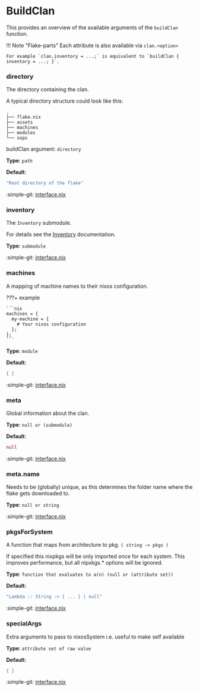# BuildClan

This provides an overview of the available arguments of the `buildClan` function.

!!! Note "Flake-parts"
    Each attribute is also available via `clan.<option>`

    For example `clan.inventory = ...;` is equivalent to `buildClan { inventory = ...; }`.


### directory





The directory containing the clan.

A typical directory structure could look like this:

```
.
├── flake.nix
├── assets
├── machines
├── modules
└── sops
```

buildClan argument: `directory`


**Type**: `path`


**Default**:

```nix
"Root directory of the flake"
```
        
:simple-git: [interface.nix](https://git.clan.lol/clan/clan-core/src/branch/main/lib/build-clan/interface.nix)


### inventory





The `Inventory` submodule.

For details see the [Inventory](./inventory.md) documentation.


**Type**: `submodule`


:simple-git: [interface.nix](https://git.clan.lol/clan/clan-core/src/branch/main/lib/build-clan/interface.nix)


### machines





A mapping of machine names to their nixos configuration.

???+ example

    ```nix
    machines = {
      my-machine = {
        # Your nixos configuration
      };
    };
    ```


**Type**: `module`


**Default**:

```nix
{ }
```
        
:simple-git: [interface.nix](https://git.clan.lol/clan/clan-core/src/branch/main/lib/build-clan/interface.nix)


### meta





Global information about the clan.


**Type**: `null or (submodule)`


**Default**:

```nix
null
```
        
:simple-git: [interface.nix](https://git.clan.lol/clan/clan-core/src/branch/main/lib/build-clan/interface.nix)


### meta.name





Needs to be (globally) unique, as this determines the folder name where the flake gets downloaded to.

**Type**: `null or string`


:simple-git: [interface.nix](https://git.clan.lol/clan/clan-core/src/branch/main/lib/build-clan/interface.nix)


### pkgsForSystem





A function that maps from architecture to pkg. `( string -> pkgs )`

If specified this nixpkgs will be only imported once for each system.
This improves performance, but all nipxkgs.* options will be ignored.


**Type**: `function that evaluates to a(n) (null or (attribute set))`


**Default**:

```nix
"Lambda :: String -> { ... } | null"
```
        
:simple-git: [interface.nix](https://git.clan.lol/clan/clan-core/src/branch/main/lib/build-clan/interface.nix)


### specialArgs





Extra arguments to pass to nixosSystem i.e. useful to make self available

**Type**: `attribute set of raw value`


**Default**:

```nix
{ }
```
        
:simple-git: [interface.nix](https://git.clan.lol/clan/clan-core/src/branch/main/lib/build-clan/interface.nix)

